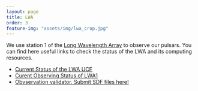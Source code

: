 ```yaml
---
layout: page
title: LWA
order: 3
feature-img: "assets/img/lwa_crop.jpg"
---
```


We use station 1 of the [Long Wavelength Array](http://www.phys.unm.edu/~lwa/) to observe our pulsars. You can find here useful links to check the status of the LWA and its computing resources.

- [Current Status of the LWA UCF](https://lwalab.phys.unm.edu/CompScreen/cs.php)
- [Curent Observing Status of LWA1](https://lwalab.phys.unm.edu/OpScreen/lwa1/os2.php)
- [Obvservation validator. Submit SDF files here!](http://fornax.phys.unm.edu/lwa/validator/index.html)
